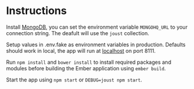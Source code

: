 # Instructions

Install [MongoDB](https://www.mongodb.org/), you can set the environment variable `MONGOHQ_URL` to
your connection string. The deafult will use the `joust` collection.

Setup values in .env.fake as environment variables in production. Defaults should work in local,
the app will run at [localhost](http://localhost:8111) on port 8111.

Run `npm install` and `bower install` to install required packages and modules before building the 
Ember application using `ember build`.

Start the app using `npm start` or `DEBUG=joust npm start`.

